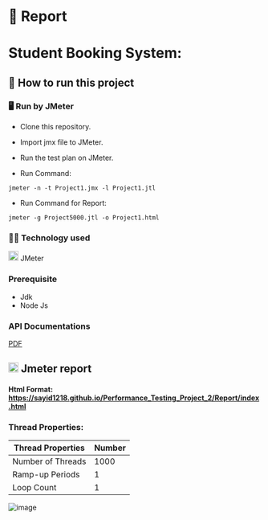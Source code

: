 
# :page_facing_up: Report
# Student Booking System: 
## :memo: How to run this project
### 🖥 Run by JMeter
* Clone this repository.
* Import jmx file to JMeter.
* Run the test plan on JMeter.

* Run Command:
```console
jmeter -n -t Project1.jmx -l Project1.jtl
```
* Run Command for Report:
```console
jmeter -g Project5000.jtl -o Project1.html
```

### :technologist: Technology used
<img src="https://upload.wikimedia.org/wikipedia/commons/thumb/7/7e/Apache_Feather_Logo.svg/339px-Apache_Feather_Logo.svg.png?20220805205423"  width="20" height="20"> JMeter

### Prerequisite
- Jdk
- Node Js
### API Documentations
[PDF](https://drive.google.com/file/d/10dzwV_crWbvO-GgkxEqdMgWM6iDSjx1Q/view?usp=sharing)

## <img src="https://upload.wikimedia.org/wikipedia/commons/thumb/7/7e/Apache_Feather_Logo.svg/339px-Apache_Feather_Logo.svg.png?20220805205423"  width="20" height="20"> Jmeter report  
#### Html Format: https://sayid1218.github.io/Performance_Testing_Project_2/Report/index.html
### Thread Properties:

| Thread Properties | Number |
| ------------- | ------------- |
| Number of Threads  | 1000  |
| Ramp-up Periods  | 1  |
| Loop Count  | 1  |

![image](https://github.com/Sayid1218/Performance_Testing_Project_2/assets/97175166/a09daa11-fce1-4214-adb2-c47c85c07b22)
